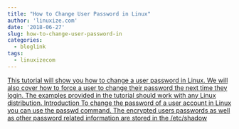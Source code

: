 ```yaml
---
title: "How to Change User Password in Linux"
author: 'linuxize.com'
date: '2018-06-27'
slug: how-to-change-user-password-in
categories:
  - bloglink
tags:
  - linuxizecom
---
```


[This tutorial will show you how to change a user password in Linux. We will also cover how to force a user to change their password the next time they login. The examples provided in the tutorial should work with any Linux distribution. Introduction To change the password of a user account in Linux you can use the passwd command. The encrypted users passwords as well as other password related information are stored in the /etc/shadow<i class="fas fa-external-link-alt"></i>](https://linuxize.com/post/how-to-change-user-password-in-linux/)

